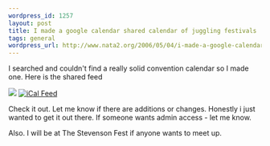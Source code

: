 ```yaml
--- 
wordpress_id: 1257
layout: post
title: I made a google calendar shared calendar of juggling festivals
tags: general
wordpress_url: http://www.nata2.org/2006/05/04/i-made-a-google-calendar-shared-calendar-of-juggling-festivals/
---
```

I searched and couldn't find a really solid convention calendar so I made one. Here is the shared feed

<a href="ttp://www.google.com/calendar/feeds/lc23uj0p7jk63um7gahur7odek@group.calendar.google.com/public/basic"><img src="http://www.google.com/calendar/images/xml.gif" /></a> <a href="http://www.google.com/calendar/ical/lc23uj0p7jk63um7gahur7odek@group.calendar.google.com/public/basic"><img title="iCal Feed" alt="iCal Feed" src="http://www.google.com/calendar/images/ical.gif" /></a>

Check it out. Let me know if there are additions or changes. Honestly i just wanted to get it out there. If someone wants admin access - let me know.

Also. I will be at The Stevenson Fest if anyone wants to meet up.
